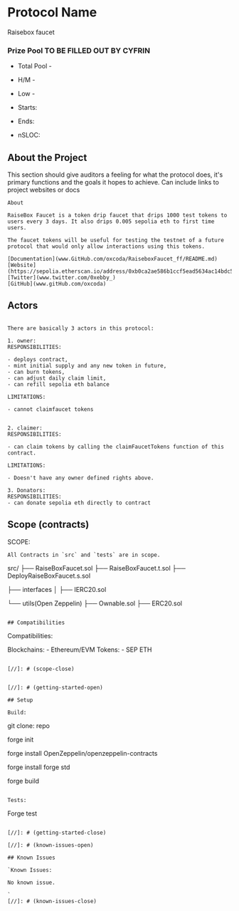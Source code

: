 # Protocol Name 

Raisebox faucet


### Prize Pool TO BE FILLED OUT BY CYFRIN

- Total Pool - 
- H/M -  
- Low - 

- Starts: 
- Ends: 

- nSLOC: 

[//]: # (contest-details-open)

## About the Project

This section should give auditors a feeling for what the protocol does, it's primary functions and the goals it hopes to achieve. Can include links to project websites or docs

```
About 

RaiseBox Faucet is a token drip faucet that drips 1000 test tokens to users every 3 days. It also drips 0.005 sepolia eth to first time users.

The faucet tokens will be useful for testing the testnet of a future protocol that would only allow interactions using this tokens.

[Documentation](www.GitHub.com/oxcoda/RaiseboxFaucet_ff/README.md)
[Website](https://sepolia.etherscan.io/address/0xb0ca2ae586b1ccf5ead5634ac14bdc50bbb5d138#readContract)
[Twitter](www.twitter.com/0xebby_)
[GitHub](www.gitHub.com/oxcoda)

```

## Actors

```

There are basically 3 actors in this protocol:

1. owner: 
RESPONSIBILITIES:

- deploys contract, 
- mint initial supply and any new token in future, 
- can burn tokens, 
- can adjust daily claim limit, 
- can refill sepolia eth balance

LIMITATIONS: 

- cannot claimfaucet tokens


2. claimer: 
RESPONSIBILITIES:

- can claim tokens by calling the claimFaucetTokens function of this contract.

LIMITATIONS: 

- Doesn't have any owner defined rights above.

3. Donators:
RESPONSIBILITIES:
- can donate sepolia eth directly to contract

```

[//]: # (contest-details-close)

[//]: # (scope-open)

## Scope (contracts)

SCOPE:

```
All Contracts in `src` and `tests` are in scope.

```
src/
├── RaiseBoxFaucet.sol
├── RaiseBoxFaucet.t.sol
├── DeployRaiseBoxFaucet.s.sol

├── interfaces
│   ├── IERC20.sol

└── utils(Open Zeppelin)
    ├── Ownable.sol
    ├── ERC20.sol



```

## Compatibilities

```
Compatibilities:

  Blockchains:
      - Ethereum/EVM
  Tokens:
      - SEP ETH
```

[//]: # (scope-close)


[//]: # (getting-started-open)

## Setup

Build:

```
git clone: repo

forge init

forge install OpenZeppelin/openzeppelin-contracts

forge install forge std

forge build

```

Tests:

```
Forge test

```

[//]: # (getting-started-close)

[//]: # (known-issues-open)

## Known Issues

`Known Issues:

No known issue.

`
[//]: # (known-issues-close)